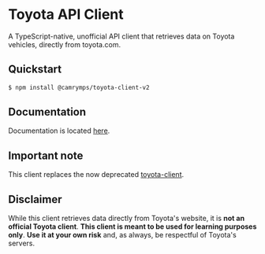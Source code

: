 # Toyota API Client

A TypeScript-native, unofficial API client that retrieves data on Toyota vehicles, directly from toyota.com.

## Quickstart

```sh
$ npm install @camrymps/toyota-client-v2
```

## Documentation

Documentation is located [here](http://camrymps.github.io/toyota-client-v2).

## Important note

This client replaces the now deprecated [toyota-client](https://github.com/camrymps/toyota-client).

## Disclaimer

While this client retrieves data directly from Toyota's website, it is **not an official Toyota client**. **This client is meant to be used for learning purposes only**. **Use it at your own risk** and, as always, be respectful of Toyota's servers.
